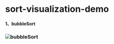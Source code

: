 # sort-visualization-demo
#### 1、bubbleSort

### ![bubbleSort](https://github.com/YB-wang/sort-visualization-demo-/tree/master/gif)
